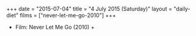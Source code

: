 +++
date = "2015-07-04"
title = "4 July 2015 (Saturday)"
layout = "daily-diet"
films = ["never-let-me-go-2010"]
+++


* Film: Never Let Me Go (2010) +

